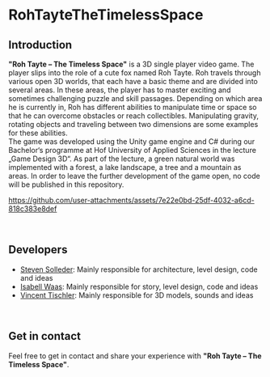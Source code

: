 # RohTayteTheTimelessSpace 

## Introduction
**"Roh Tayte – The Timeless Space"** is a 3D single player video game. The player slips into the role of a cute fox named Roh Tayte. Roh travels through various open 3D worlds, that each have a basic theme and are divided into several areas. In these areas, the player has to master exciting and sometimes challenging puzzle and skill passages. Depending on which area he is currently in, Roh has different abilities to manipulate time or space so that he can overcome obstacles or reach collectibles. Manipulating gravity, rotating objects and traveling between two dimensions are some examples for these abilities. <br>
The game was developed using the Unity game engine and C# during our Bachelor‘s programme at Hof University of Applied Sciences in the lecture „Game Design 3D“. As part of the lecture, a green natural world was implemented with a forest, a lake landscape, a tree and a mountain as areas. In order to leave the further development of the game open, no code will be published in this repository.
<br>

https://github.com/user-attachments/assets/7e22e0bd-25df-4032-a6cd-818c383e8def

<br>

## Developers
- [Steven Solleder](https://github.com/stevensolleder): Mainly responsible for architecture, level design, code and ideas 
- [Isabell Waas](https://github.com/isabellwaas): Mainly responsible for story, level design, code and ideas
- [Vincent Tischler](https://github.com/Schnowflake): Mainly responsible for 3D models, sounds and ideas
<br>

## Get in contact
Feel free to get in contact and share your experience with **"Roh Tayte – The Timeless Space"**.
